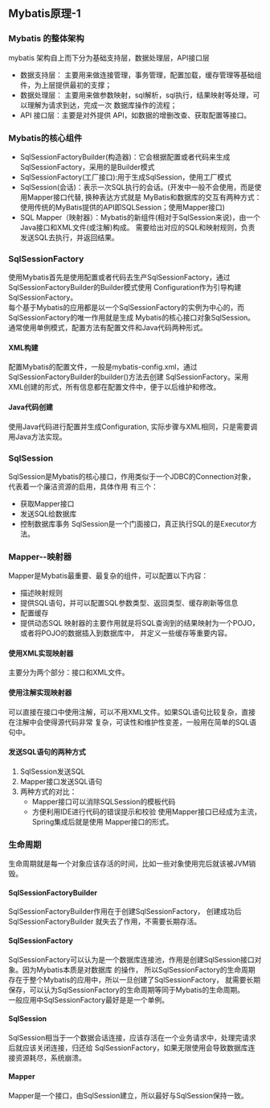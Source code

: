 ## Mybatis原理-1
### Mybatis 的整体架构
mybatis 架构自上而下分为基础支持层，数据处理层，API接口层
* 数据支持层： 主要用来做连接管理，事务管理，配置加载，缓存管理等基础组件，为上层提供最初的支撑；
* 数据处理层： 主要用来做参数映射，sql解析，sql执行，结果映射等处理，可以理解为请求到达，完成一次
数据库操作的流程；
* API 接口层：主要是对外提供 API，如数据的增删改查、获取配置等接口。
### Mybatis的核心组件
* SqlSessionFactoryBuilder(构造器)：它会根据配置或者代码来生成SqlSessionFactory，采用的是Builder模式
* SqlSessionFactory(工厂接口):用于生成SqlSession，使用工厂模式
* SqlSession(会话)：表示一次SQL执行的会话。(开发中一般不会使用，而是使用Mapper接口代替, 换种表达方式就是
MyBatis和数据库的交互有两种方式：使用传统的MyBatis提供的API即SQLSession；使用Mapper接口)
* SQL Mapper（映射器）：Mybatis的新组件(相对于SqlSession来说)，由一个Java接口和XML文件(或注解)构成。
需要给出对应的SQL和映射规则，负责发送SQL去执行，并返回结果。

### SqlSessionFactory
使用Mybatis首先是使用配置或者代码去生产SqlSessionFactory，通过SqlSessionFactoryBuilder的Builder模式使用
Configuration作为引导构建SqlSessionFactory。   
每个基于Mybatis的应用都是以一个SqlSessionFactory的实例为中心的，而SqlSessionFactory的唯一作用就是生成
Mybatis的核心接口对象SqlSession。通常使用单例模式，配置方法有配置文件和Java代码两种形式。
#### XML构建
配置Mybatis的配置文件，一般是mybatis-config.xml，通过SqlSessionFactoryBuilder的builder()方法去创建
SqlSessionFactory。采用XML创建的形式，所有信息都在配置文件中，便于以后维护和修改。
#### Java代码创建
使用Java代码进行配置并生成Configuration, 实际步骤与XML相同，只是需要调用Java方法实现。

### SqlSession
SqlSession是Mybatis的核心接口，作用类似于一个JDBC的Connection对象，代表着一个廉洁资源的启用，具体作用
有三个：
* 获取Mapper接口
* 发送SQL给数据库
* 控制数据库事务
SqlSession是一个门面接口，真正执行SQL的是Executor方法。

### Mapper--映射器
Mapper是Mybatis最重要、最复杂的组件，可以配置以下内容：
* 描述映射规则
* 提供SQL语句，并可以配置SQL参数类型、返回类型、缓存刷新等信息
* 配置缓存
* 提供动态SQL
映射器的主要作用就是将SQL查询到的结果映射为一个POJO，或者将POJO的数据插入到数据库中，
并定义一些缓存等重要内容。

#### 使用XML实现映射器
主要分为两个部分：接口和XML文件。

#### 使用注解实现映射器
可以直接在接口中使用注解，可以不用XML文件。如果SQL语句比较复杂，直接在注解中会使得源代码非常
复杂，可读性和维护性变差，一般用在简单的SQL语句中。

#### 发送SQL语句的两种方式
1. SqlSession发送SQL
2. Mapper接口发送SQL语句
3. 两种方式的对比：
    * Mapper接口可以消除SQLSession的模板代码
    * 方便利用IDE进行代码的错误提示和校验
 使用Mapper接口已经成为主流，Spring集成后就是使用 Mapper接口的形式。
 
### 生命周期
生命周期就是每一个对象应该存活的时间，比如一些对象使用完后就该被JVM销毁。

#### SqlSessionFactoryBuilder
SqlSessionFactoryBuilder作用在于创建SqlSessionFactory， 创建成功后SqlSessionFactoryBuilder
就失去了作用，不需要长期存活。

#### SqlSessionFactory
SqlSessionFactory可以认为是一个数据库连接池，作用是创建SqlSession接口对象。因为Mybatis本质是对数据库
的操作， 所以SqlSessionFactory的生命周期存在于整个Mybatis的应用中，所以一旦创建了SqlSessionFactory，
就需要长期保存，可以认为SqlSessionFactory的生命周期等同于Mybatis的生命周期。  
一般应用中SqlSessionFactory最好是是一个单例。

#### SqlSession
SqlSession相当于一个数据会话连接，应该存活在一个业务请求中，处理完请求后就应该关闭连接，归还给
SqlSessionFactory，如果无限使用会导致数据库连接资源耗尽，系统崩溃。

#### Mapper
Mapper是一个接口，由SqlSession建立，所以最好与SqlSession保持一致。
